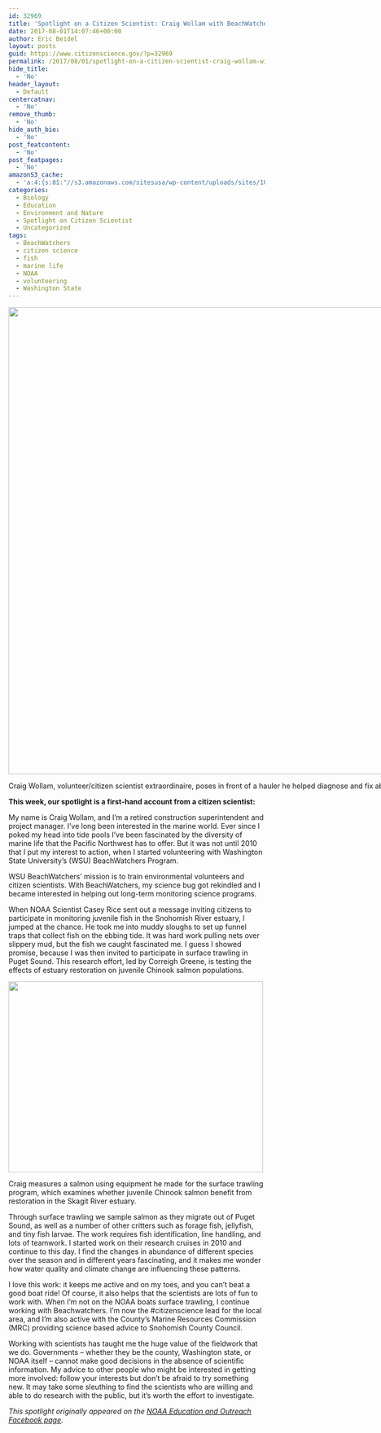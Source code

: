 ```yaml
---
id: 32969
title: 'Spotlight on a Citizen Scientist: Craig Wollam with BeachWatchers'
date: 2017-08-01T14:07:46+00:00
author: Eric Beidel
layout: posts
guid: https://www.citizenscience.gov/?p=32969
permalink: /2017/08/01/spotlight-on-a-citizen-scientist-craig-wollam-with-beachwatchers/
hide_title:
  - 'No'
header_layout:
  - Default
centercatnav:
  - 'No'
remove_thumb:
  - 'No'
hide_auth_bio:
  - 'No'
post_featcontent:
  - 'No'
post_featpages:
  - 'No'
amazonS3_cache:
  - 'a:4:{s:81:"//s3.amazonaws.com/sitesusa/wp-content/uploads/sites/1054/2017/08/CraigWollam.jpg";s:5:"32972";s:54:"//www.citizenscience.gov/files/2017/08/CraigWollam.jpg";s:5:"32972";s:76:"//s3.amazonaws.com/sitesusa/wp-content/uploads/sites/1054/2017/08/salmon.jpg";s:5:"32976";s:49:"//www.citizenscience.gov/files/2017/08/salmon.jpg";s:5:"32976";}'
categories:
  - Biology
  - Education
  - Environment and Nature
  - Spotlight on Citizen Scientist
  - Uncategorized
tags:
  - BeachWatchers
  - citizen science
  - fish
  - marine life
  - NOAA
  - volunteering
  - Washington State
---
```

<div id="attachment_32972" style="width: 1234px" class="wp-caption aligncenter">
  <img class="wp-image-32972 size-full" src="https://s3.amazonaws.com/sitesusa/wp-content/uploads/sites/1054/2017/08/CraigWollam.jpg" alt="" width="1224" height="918" />
  
  <p class="wp-caption-text">
    Craig Wollam, volunteer/citizen scientist extraordinaire, poses in front of a hauler he helped diagnose and fix aboard the RV Rhinotto out on Skagit Bay, WA.
  </p>
</div>

**This week, our spotlight is a first-hand account from a citizen scientist:**

My name is Craig Wollam, and I’m a retired construction superintendent and project manager. I’ve long been interested in the marine world. Ever since I poked my head into tide pools I’ve been fascinated by the diversity of marine life that the Pacific Northwest has to offer. But it was not until 2010 that I put my interest to action, when I started volunteering with Washington State University’s (WSU) BeachWatchers Program.

WSU BeachWatchers’ mission is to train environmental volunteers and citizen scientists. With BeachWatchers, my science bug got rekindled and I became interested in helping out long-term monitoring science programs.

When NOAA Scientist Casey Rice sent out a message inviting citizens to participate in monitoring juvenile fish in the Snohomish River estuary, I jumped at the chance. He took me into muddy sloughs to set up funnel traps that collect fish on the ebbing tide. It was hard work pulling nets over slippery mud, but the fish we caught fascinated me. I guess I showed promise, because I was then invited to participate in surface trawling in Puget Sound. This research effort, led by Correigh Greene, is testing the effects of estuary restoration on juvenile Chinook salmon populations.

<div id="attachment_32976" style="width: 510px" class="wp-caption alignright">
  <img class="wp-image-32976" src="https://s3.amazonaws.com/sitesusa/wp-content/uploads/sites/1054/2017/08/salmon.jpg" alt="" width="500" height="375" />
  
  <p class="wp-caption-text">
    Craig measures a salmon using equipment he made for the surface trawling program, which examines whether juvenile Chinook salmon benefit from restoration in the Skagit River estuary.
  </p>
</div>

Through surface trawling we sample salmon as they migrate out of Puget Sound, as well as a number of other critters such as forage fish, jellyfish, and tiny fish larvae. The work requires fish identification, line handling, and lots of teamwork. I started work on their research cruises in 2010 and continue to this day. I find the changes in abundance of different species over the season and in different years fascinating, and it makes me wonder how water quality and climate change are influencing these patterns.

I love this work: it keeps me active and on my toes, and you can’t beat a good boat ride! Of course, it also helps that the scientists are lots of fun to work with. When I’m not on the NOAA boats surface trawling, I continue working with Beachwatchers. I’m now the #citizenscience lead for the local area, and I’m also active with the County’s Marine Resources Commission (MRC) providing science based advice to Snohomish County Council.

Working with scientists has taught me the huge value of the fieldwork that we do. Governments – whether they be the county, Washington state, or NOAA itself – cannot make good decisions in the absence of scientific information. My advice to other people who might be interested in getting more involved: follow your interests but don’t be afraid to try something new. It may take some sleuthing to find the scientists who are willing and able to do research with the public, but it’s worth the effort to investigate.

_This spotlight originally appeared on the <a class="ext-link" href="https://www.facebook.com/NOAAEducationOutreach/" rel="external nofollow">NOAA Education and Outreach Facebook page</a>._